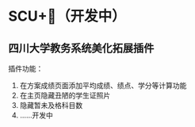 # SCU+🎯（开发中）

## 四川大学教务系统美化拓展插件

插件功能：

1. 在方案成绩页面添加平均成绩、绩点、学分等计算功能
2. 在主页隐藏丑陋的学生证照片
3. 隐藏暂未及格科目数
4. ……开发中
